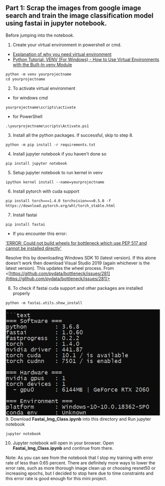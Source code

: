 ## Part 1: Scrap the images from google image search and train the image classification model using fastai in jupyter notebook.

Before jumping into the notebook.

1. Create your virtual environment in powershell or cmd.   
  * [Explanation of why you need virtual environment](https://www.youtube.com/watch?v=N5vscPTWKOk)   
  * [Python Tutorial: VENV (For Windows) - How to Use Virtual Environments with the Built-In venv Module](https://www.youtube.com/watch?v=APOPm01BVrk)   
```
python -m venv yourprojectname
cd yourprojectname
```
2. To activate virtual environment
* for windows cmd
```
yourprojectname\scripts\activate
```
* for PowerShell
```
.\yourprojectname\scripts\Activate.ps1
```
3. Install all the python packages. If successful, skip to step 8.
```
python -m pip install -r requirements.txt
```
4. Install jupyter notebook if you haven't done so
```
pip install jupyter notebook
```
5. Setup jupyter notebook to run kernel in venv
```
ipython kernel install --name=yourprojectname
```
6. Install pytorch with cuda support
```
pip install torch===1.4.0 torchvision===0.5.0 -f https://download.pytorch.org/whl/torch_stable.html
```
7. Install fastai
```
pip install fastai
```

* If you encounter this error:

['ERROR: Could not build wheels for bottleneck which use PEP 517 and cannot be installed directly'](https://github.com/pydata/bottleneck/issues/281)

Resolve this by downloading Windows SDK 10 (latest version). If this alone doesn't work then download Visual Studio 2019 (again whichever is the latest version). This updates the wheel process. From <[https://github.com/pydata/bottleneck/issues/281](https://github.com/pydata/bottleneck/issues/281)>

8. To check if fastai cuda support and other packages are installed properly
```
python -m fastai.utils.show_install
```
![fastai.utils.show_install](https://github.com/Unicorndy/FASTAI_Image_Classification_with_Azure_Function_and_Telegram_bot_Deployment/blob/master/image/show_install.png)  
9. Download **Fastai_Img_Class.ipynb** into this directory and Run jupyter notebook
```
jupyter notebook
```
10. Jupyter notebook will open in your browser. Open **Fastai_Img_Class.ipynb** and continue from there.

Note: As you can see from the notebook that I stop my training with error rate of less than 0.65 percent. There are definitely more ways to lower the error rate, such as more thorough image clean up or choosing resnet50 or increasing epochs, but I decided to stop here due to time constraints and this error rate is good enough for this mini project.
